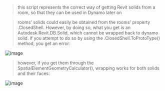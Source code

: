 > this script represents the correct way of getting Revit solids from a room, so that they can be used in Dynamo later on

> rooms' solids could easily be obtained from the rooms' property .ClosedShell. However, by doing so, what you get is an Autodesk.Revit.DB.Solid, which cannot be wrapped back to dynamo solid. if you attempt to do so by using the .ClosedShell.ToProtoType() method, you get an error:

![image](https://user-images.githubusercontent.com/46314846/196372940-87ddec96-a586-4c7f-b123-cbdcf76a2c7a.png)

> however, if you get them through the SpatialElementGeometryCalculator(), wrapping works for both solids and their faces:

![image](https://user-images.githubusercontent.com/46314846/196373307-a04b4ad6-a545-452e-be54-02fdfcd7d5d4.png)

